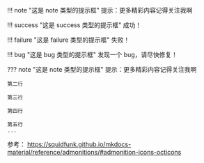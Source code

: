 !!! note "这是 note 类型的提示框"
提示：更多精彩内容记得关注我啊

!!! success "这是 success 类型的提示框"
成功！

!!! failure "这是 failure 类型的提示框"
失败！

!!! bug "这是 bug 类型的提示框"
发现一个 bug，请尽快修复！

??? note "这是 note 类型的提示框"
提示：更多精彩内容记得关注我啊

    第二行

    第三行

    第四行

    第五行
    ...

参考：
https://squidfunk.github.io/mkdocs-material/reference/admonitions/#admonition-icons-octicons